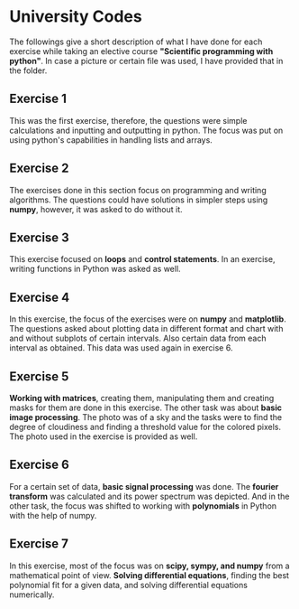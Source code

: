 # University Codes
The followings give a short description of what I have done for each exercise while taking an elective course **"Scientific programming with python"**. In case a picture or certain file was used, I have provided that in the folder.
## Exercise 1
This was the first exercise, therefore, the questions were simple calculations and inputting and outputting in python. The focus was put on using python's capabilities in handling lists and arrays.
## Exercise 2
The exercises done in this section focus on programming and writing algorithms. The questions could have solutions in simpler steps using **numpy**, however, it was asked to do without it.
## Exercise 3
This exercise focused on **loops** and **control statements**. In an exercise, writing functions in Python was asked as well.
## Exercise 4
In this exercise, the focus of the exercises were on **numpy** and **matplotlib**. The questions asked about plotting data in different format and chart with and without subplots of certain intervals. Also certain data from each interval as obtained. This data was used again in exercise 6.
## Exercise 5
**Working with matrices**, creating them, manipulating them and creating masks for them are done in this exercise. The other task was about **basic image processing**. The photo was of a sky and the tasks were to find the degree of cloudiness and finding a threshold value for the colored pixels.
The photo used in the exercise is provided as well.
## Exercise 6
For a certain set of data, **basic signal processing** was done. The **fourier transform** was calculated and its power spectrum was depicted. And in the other task, the focus was shifted to working with **polynomials** in Python with the help of numpy.
## Exercise 7
In this exercise, most of the focus was on **scipy, sympy, and numpy** from a mathematical point of view. **Solving differential equations**, finding the best polynomial fit for a given data, and solving differential equations numerically.
